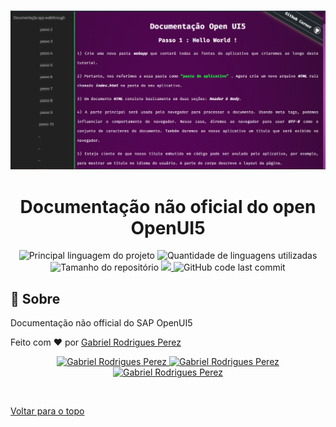 <div align="center" id="top"> 
  
  &#xa0;
  <img src="image/HomeApp2.png" alt="Home App">

  <!-- <a href="https://doc.netlify.com">Demo</a> -->
</div>

<h1 align="center">Documentação não oficial do open OpenUI5</h1>

<p align="center">
  <img alt="Principal linguagem do projeto" src="https://img.shields.io/github/languages/top/Gabriel4420/doc?color=56BEB8">

  <img alt="Quantidade de linguagens utilizadas" src="https://img.shields.io/github/languages/count/Gabriel4420/doc?color=56BEB8">

  <img alt="Tamanho do repositório" src="https://img.shields.io/github/repo-size/Gabriel4420/doc?color=56BEB8">

  <a href="https://www.codacy.com/manual/Gabriel4420/doc?utm_source=github.com&amp;utm_medium=referral&amp;utm_content=Gabriel4420/doc&amp;utm_campaign=Badge_Grade">
    <img src="https://app.codacy.com/project/badge/Grade/6dd6b46abeb14e99935a2b9ac5c6ede2"/>
  </a>
  
  <img alt="GitHub code last commit" src="https://img.shields.io/github/last-commit/Gabriel4420/doc">

  <!-- <img alt="Github issues" src="https://img.shields.io/github/issues/Gabriel4420/doc?color=56BEB8" /> -->

  <!-- <img alt="Github forks" src="https://img.shields.io/github/forks/Gabriel4420/doc?color=56BEB8" /> -->

  <!-- <img alt="Github stars" src="https://img.shields.io/github/stars/Gabriel4420/doc?color=56BEB8" /> -->
</p>

<!-- Status -->

<!-- <h4 align="center"> 
	🚧  Doc 🚀 Em construção...  🚧
</h4> 

<hr> -->
## :dart: Sobre ##

Documentação não official do SAP OpenUI5


Feito com :heart: por <a href="https://github.com/Gabriel4420" target="_blank">Gabriel Rodrigues Perez</a>

<p align="center">

  <a href="https://www.linkedin.com/in/gabriel-rodrigues-perez-2069b072/">
    <img alt="Gabriel Rodrigues Perez" src="https://img.shields.io/badge/LinkedIn-Gabriel_Rodrigues-0e76a8?style=flat&logoColor=white&logo=linkedin">
  </a>
  <a href="https://www.facebook.com/gabriel.rodrigues.perez">
    <img alt="Gabriel Rodrigues Perez" src="https://img.shields.io/badge/Facebook-Gabriel_Rodrigues-1778F2?style=flat&logoColor=white&logo=facebook">
  </a>
  <a href="https://www.instagram.com/gabriel_rodrigues_perez/">
    <img alt="Gabriel Rodrigues Perez" src="https://img.shields.io/badge/Instagram-@gabriel4420-833AB4?style=flat&logoColor=white&logo=instagram">
  </a>

&#xa0;

<a href="#top">Voltar para o topo</a>
